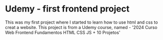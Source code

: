 # Udemy - first frontend project

This was my first project where I started to learn how to use html and css to creat a website. 
This project is from a Udemy course, named - '2024 Curso Web Frontend Fundamentos HTML CSS JS + 10 Projetos'
